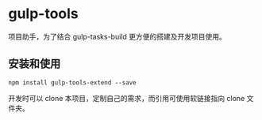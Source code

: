 # gulp-tools

项目助手，为了结合 gulp-tasks-build 更方便的搭建及开发项目使用。

## 安装和使用

```
npm install gulp-tools-extend --save
```

开发时可以 clone 本项目，定制自己的需求，而引用可使用软链接指向 clone 文件夹。

